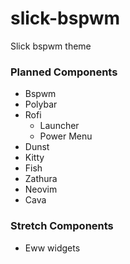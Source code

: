 # slick-bspwm
Slick bspwm theme

### Planned Components
* Bspwm
* Polybar
* Rofi
  * Launcher
  * Power Menu
* Dunst
* Kitty
* Fish
* Zathura
* Neovim
* Cava

### Stretch Components
* Eww widgets
